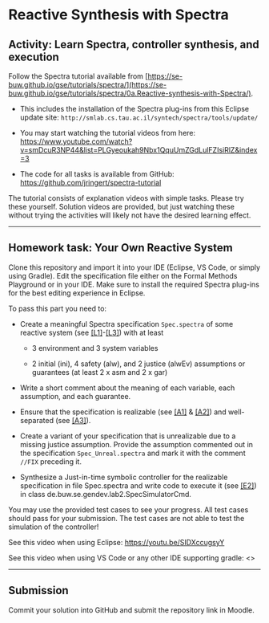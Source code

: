 # Reactive Synthesis with Spectra
## Activity: Learn Spectra, controller synthesis, and execution

Follow the Spectra tutorial available from [https://se-buw.github.io/gse/tutorials/spectra/](https://se-buw.github.io/gse/tutorials/spectra/0a.Reactive-synthesis-with-Spectra/).

-   This includes the installation of the Spectra plug-ins from this
    Eclipse update site: `http://smlab.cs.tau.ac.il/syntech/spectra/tools/update/`

-   You may start watching the tutorial videos from here:
    <https://www.youtube.com/watch?v=smDcuR3NP44&list=PLGyeoukah9Nbx1QquUmZGdLulFZIsiRlZ&index=3>

-   The code for all tasks is available from GitHub:
    <https://github.com/jringert/spectra-tutorial>

The tutorial consists of explanation videos with simple tasks. Please
try these yourself. Solution videos are provided, but just watching
these without trying the activities will likely not have the desired
learning effect.

---

## Homework task: Your Own Reactive System

Clone this repository and import it into your IDE (Eclipse, VS Code, or simply using Gradle). Edit the specification file either on the Formal Methods Playground or in your IDE.
Make sure to install the required Spectra plug-ins for the best editing experience in Eclipse.

To pass this part you need to:

-   Create a meaningful Spectra specification `Spec.spectra` of some
    reactive system (see
    [\[L1\]](https://www.youtube.com/watch?v=IVzfd3zz0jc&list=PLGyeoukah9Nbx1QquUmZGdLulFZIsiRlZ&index=3)-[\[L3\]](https://www.youtube.com/watch?v=9uTs4wD45JA&list=PLGyeoukah9Nbx1QquUmZGdLulFZIsiRlZ&index=15))
    with at least

    -   3 environment and 3 system variables

    -   2 initial (ini), 4 safety (alw), and 2 justice (alwEv)
        assumptions or guarantees (at least 2 x asm and 2 x gar)

-   Write a short comment about the meaning of each variable, each
    assumption, and each guarantee.

-   Ensure that the specification is realizable (see
    [\[A1\]](https://www.youtube.com/watch?v=0v85VNP2Ngw&list=PLGyeoukah9Nbx1QquUmZGdLulFZIsiRlZ&index=5)
    &
    [\[A2\]](https://www.youtube.com/watch?v=p9qB3NtsS48&list=PLGyeoukah9Nbx1QquUmZGdLulFZIsiRlZ&index=11))
    and well-separated (see
    [\[A3\]](https://www.youtube.com/watch?v=UlPtJUccy6E&list=PLGyeoukah9Nbx1QquUmZGdLulFZIsiRlZ&index=17)).

-   Create a variant of your specification that is unrealizable due to a
    missing justice assumption. Provide the assumption commented out in
    the specification `Spec_Unreal.spectra` and mark it with the comment
    `//FIX` preceding it.

-   Synthesize a Just-in-time symbolic controller for the realizable
    specification in file Spec.spectra and write code to execute it (see
    [\[E2\]](https://www.youtube.com/watch?v=Zu-EL3fSeIM&list=PLGyeoukah9Nbx1QquUmZGdLulFZIsiRlZ&index=13))
    in class de.buw.se.gendev.lab2.SpecSimulatorCmd.

You may use the provided test cases to see your progress. All test cases
should pass for your submission. The test cases are not able to test the
simulation of the controller!

See this video when using Eclipse: <https://youtu.be/SIDXccugsyY>

See this video when using VS Code or any other IDE supporting gradle: <>

---

## Submission
Commit your solution into GitHub and submit the repository link in Moodle.
